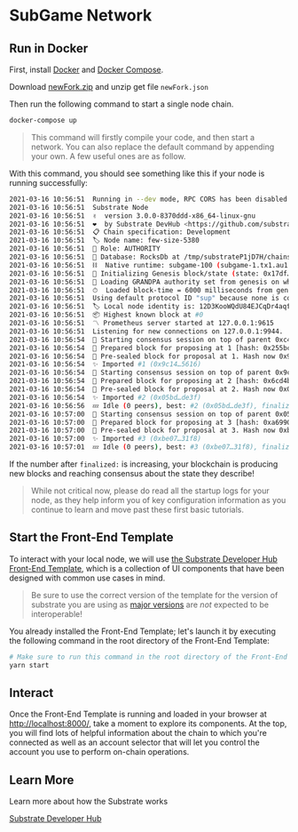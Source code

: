 # SubGame Network

## Run in Docker

First, install [Docker](https://docs.docker.com/get-docker/) and
[Docker Compose](https://docs.docker.com/compose/install/).

Download [newFork.zip](https://document.subgame.org/newFork.zip) and unzip get file `newFork.json`

Then run the following command to start a single node chain.

```bash
docker-compose up
```

> This command will firstly compile your code, and then start a network. You can
also replace the default command by appending your own. A few useful ones are as follow.

With this command, you should see something like this if your node is running successfully:

```bash
2021-03-16 10:56:51  Running in --dev mode, RPC CORS has been disabled.
2021-03-16 10:56:51  Substrate Node
2021-03-16 10:56:51  ✌️  version 3.0.0-8370ddd-x86_64-linux-gnu
2021-03-16 10:56:51  ❤️  by Substrate DevHub <https://github.com/substrate-developer-hub>, 2017-2021
2021-03-16 10:56:51  📋 Chain specification: Development
2021-03-16 10:56:51  🏷 Node name: few-size-5380
2021-03-16 10:56:51  👤 Role: AUTHORITY
2021-03-16 10:56:51  💾 Database: RocksDb at /tmp/substrateP1jD7H/chains/dev/db
2021-03-16 10:56:51  ⛓  Native runtime: subgame-100 (subgame-1.tx1.au1)
2021-03-16 10:56:51  🔨 Initializing Genesis block/state (state: 0x17df…04a0, header-hash: 0xc43b…ed16)
2021-03-16 10:56:51  👴 Loading GRANDPA authority set from genesis on what appears to be first startup.
2021-03-16 10:56:51  ⏱  Loaded block-time = 6000 milliseconds from genesis on first-launch
2021-03-16 10:56:51  Using default protocol ID "sup" because none is configured in the chain specs
2021-03-16 10:56:51  🏷 Local node identity is: 12D3KooWQdU84EJCqDr4aqfhb7dxXU2fzd6i2Rn1XdNtsiM5jvEC
2021-03-16 10:56:51  📦 Highest known block at #0
2021-03-16 10:56:51  〽️ Prometheus server started at 127.0.0.1:9615
2021-03-16 10:56:51  Listening for new connections on 127.0.0.1:9944.
2021-03-16 10:56:54  🙌 Starting consensus session on top of parent 0xc43b4514877d7dcfff2459cdfe609a96cf8e9b9723589635d7215de6bf00ed16
2021-03-16 10:56:54  🎁 Prepared block for proposing at 1 [hash: 0x255bcf44df92dd4ccaca15d92d4a3db9d276e42843e21ab0cc840e207b2649d6; parent_hash: 0xc43b…ed16; extrinsics (1): [0x02bf…2cbd]]
2021-03-16 10:56:54  🔖 Pre-sealed block for proposal at 1. Hash now 0x9c14d9caccc37f8142fc348d184fb4bd8a8bc217a8979493d7f46d4220775616, previously 0x255bcf44df92dd4ccaca15d92d4a3db9d276e42843e21ab0cc840e207b2649d6.
2021-03-16 10:56:54  ✨ Imported #1 (0x9c14…5616)
2021-03-16 10:56:54  🙌 Starting consensus session on top of parent 0x9c14d9caccc37f8142fc348d184fb4bd8a8bc217a8979493d7f46d4220775616
2021-03-16 10:56:54  🎁 Prepared block for proposing at 2 [hash: 0x6cd4bd9d2a531750c10610bdaa5af0075745b6612ffa3623c14d699250b4e732; parent_hash: 0x9c14…5616; extrinsics (1): [0x3cc8…b8d9]]
2021-03-16 10:56:54  🔖 Pre-sealed block for proposal at 2. Hash now 0x05bd3317b51d717163dfa8847369d7f697c6180868c29f02d0b7ff79c5bbde3f, previously 0x6cd4bd9d2a531750c10610bdaa5af0075745b6612ffa3623c14d699250b4e732.
2021-03-16 10:56:54  ✨ Imported #2 (0x05bd…de3f)
2021-03-16 10:56:56  💤 Idle (0 peers), best: #2 (0x05bd…de3f), finalized #0 (0xc43b…ed16), ⬇ 0 ⬆ 0
2021-03-16 10:57:00  🙌 Starting consensus session on top of parent 0x05bd3317b51d717163dfa8847369d7f697c6180868c29f02d0b7ff79c5bbde3f
2021-03-16 10:57:00  🎁 Prepared block for proposing at 3 [hash: 0xa6990964cf4f184edc08acd61c3c01ac8975abbba6d42f4eec3f9658097aec04; parent_hash: 0x05bd…de3f; extrinsics (1): [0xd6ed…86a5]]
2021-03-16 10:57:00  🔖 Pre-sealed block for proposal at 3. Hash now 0xbe07e322ca525e580a3703637db191c6df091b0242a411b88fa0c43ef0ac31f8, previously 0xa6990964cf4f184edc08acd61c3c01ac8975abbba6d42f4eec3f9658097aec04.
2021-03-16 10:57:00  ✨ Imported #3 (0xbe07…31f8)
2021-03-16 10:57:01  💤 Idle (0 peers), best: #3 (0xbe07…31f8), finalized #1 (0x9c14…5616), ⬇ 0 ⬆ 0
```

If the number after `finalized:` is increasing, your blockchain is producing new blocks and reaching
consensus about the state they describe!

> While not critical now, please do read all the startup logs for your node, as they help inform you
> of key configuration information as you continue to learn and move past these first basic tutorials.

## Start the Front-End Template

To interact with your local node, we will use
[the Substrate Developer Hub Front-End Template](https://github.com/substrate-developer-hub/substrate-front-end-template),
which is a collection of UI components that have been designed with common use cases in mind.

> Be sure to use the correct version of the template for the version of substrate you are using
> as [major versions](https://semver.org/) are _not_ expected to be interoperable!

You already installed the Front-End Template; let's launch it by executing the following command
in the root directory of the Front-End Template:

```bash
# Make sure to run this command in the root directory of the Front-End Template
yarn start
```

## Interact

Once the Front-End Template is running and loaded in your browser at
[http://localhost:8000/](http://localhost:8000/), take a moment to explore its components. At the
top, you will find lots of helpful information about the chain to which you're connected as well as
an account selector that will let you control the account you use to perform on-chain operations.

## Learn More

Learn more about how the Substrate works

[Substrate Developer Hub](https://substrate.dev/)
